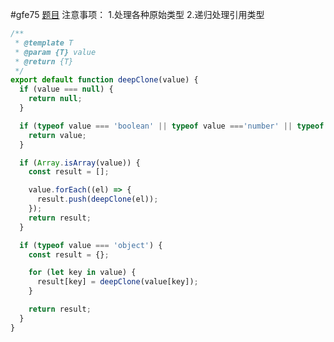 #gfe75 
[题目](https://www.greatfrontend.com/interviews/study/gfe75/questions/javascript/deep-clone)
注意事项：
	1.处理各种原始类型
	2.递归处理引用类型
``` js
/**
 * @template T
 * @param {T} value
 * @return {T}
 */
export default function deepClone(value) {
  if (value === null) {
    return null;
  }

  if (typeof value === 'boolean' || typeof value ==='number' || typeof value === 'string') {
    return value;
  }

  if (Array.isArray(value)) {
    const result = [];

    value.forEach((el) => {
      result.push(deepClone(el));
    });
    return result;
  }

  if (typeof value === 'object') {
    const result = {};

    for (let key in value) {
      result[key] = deepClone(value[key]);
    } 

    return result;   
  }
}
```